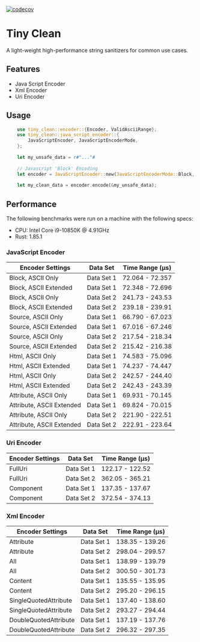 [![codecov](https://codecov.io/gh/idemio/tiny-clean/branch/main/graph/badge.svg)](https://codecov.io/gh/idemio/tiny-clean)

# Tiny Clean
A light-weight high-performance string sanitizers for common use cases.

## Features
- Java Script Encoder
- Xml Encoder
- Uri Encoder 

## Usage
```Rust
    use tiny_clean::encoder::{Encoder, ValidAsciiRange};
    use tiny_clean::java_script_encoder::{
        JavaScriptEncoder, JavaScriptEncoderMode,
    };
    
    let my_unsafe_data = r#"..."#
    
    // Javascript 'Block' Encoding
    let encoder = JavaScriptEncoder::new(JavaScriptEncoderMode::Block, true);
    
    let my_clean_data = encoder.encode(&my_unsafe_data);


```

## Performance
The following benchmarks were run on a machine with the following specs:
- CPU: Intel Core i9-10850K @ 4.91GHz
- Rust: 1.85.1

### JavaScript Encoder
| Encoder Settings          | Data Set   | Time Range (µs) |
|---------------------------|------------|-----------------|
| Block, ASCII Only         | Data Set 1 | 72.064 - 72.357 |
| Block, ASCII Extended     | Data Set 1 | 72.348 - 72.696 |
| Block, ASCII Only         | Data Set 2 | 241.73 - 243.53 |
| Block, ASCII Extended     | Data Set 2 | 239.18 - 239.91 |
| Source, ASCII Only        | Data Set 1 | 66.790 - 67.023 |
| Source, ASCII Extended    | Data Set 1 | 67.016 - 67.246 |
| Source, ASCII Only        | Data Set 2 | 217.54 - 218.34 |
| Source, ASCII Extended    | Data Set 2 | 215.42 - 216.38 |
| Html, ASCII Only          | Data Set 1 | 74.583 - 75.096 |
| Html, ASCII Extended      | Data Set 1 | 74.237 - 74.447 |
| Html, ASCII Only          | Data Set 2 | 242.57 - 244.40 |
| Html, ASCII Extended      | Data Set 2 | 242.43 - 243.39 |
| Attribute, ASCII Only     | Data Set 1 | 69.931 - 70.145 |
| Attribute, ASCII Extended | Data Set 1 | 69.824 - 70.015 |
| Attribute, ASCII Only     | Data Set 2 | 221.90 - 222.51 |
| Attribute, ASCII Extended | Data Set 2 | 222.91 - 223.64 |

### Uri Encoder

| Encoder Settings | Data Set   | Time Range (µs) |
|------------------|------------|-----------------|
| FullUri          | Data Set 1 | 122.17 - 122.52 |
| FullUri          | Data Set 2 | 362.05 - 365.21 |
| Component        | Data Set 1 | 137.35 - 137.67 |
| Component        | Data Set 2 | 372.54 - 374.13 |

### Xml Encoder

| Encoder Settings      | Data Set   | Time Range (µs) |
|-----------------------|------------|-----------------|
| Attribute             | Data Set 1 | 138.35 - 139.26 |
| Attribute             | Data Set 2 | 298.04 - 299.57 |
| All                   | Data Set 1 | 138.99 - 139.79 |
| All                   | Data Set 2 | 300.50 - 301.73 |
| Content               | Data Set 1 | 135.55 - 135.95 |
| Content               | Data Set 2 | 295.20 - 296.15 |
| SingleQuotedAttribute | Data Set 1 | 137.40 - 138.60 |
| SingleQuotedAttribute | Data Set 2 | 293.27 - 294.44 |
| DoubleQuotedAttribute | Data Set 1 | 137.19 - 137.76 |
| DoubleQuotedAttribute | Data Set 2 | 296.32 - 297.35 |
